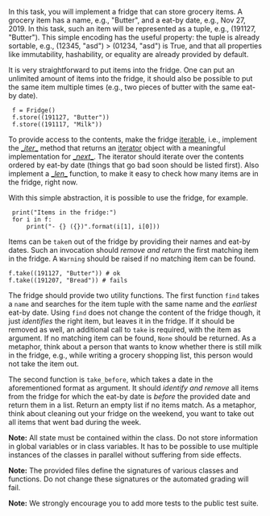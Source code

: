 In this task, you will implement a fridge that can store grocery items. A grocery item has a name, e.g., "Butter", and a eat-by date, e.g., Nov 27, 2019. In this task, such an item will be represented as a tuple, e.g., (191127, "Butter"). This simple encoding has the useful property: the tuple is already sortable, e.g., (12345, "asd") > (01234, "asd") is True, and that all properties like immutability, hashability, or equality are already provided by default.

It is very straightforward to put items into the fridge. One can put an unlimited amount of items into the fridge, it should also be possible to put the same item multiple times (e.g., two pieces of butter with the same eat-by date).

     f = Fridge()
     f.store((191127, "Butter"))
     f.store((191117, "Milk"))

To provide access to the contents, make the fridge [iterable](https://docs.python.org/3.5/glossary.html#term-iterable), i.e., implement the [\__iter__](https://docs.python.org/3.5/reference/datamodel.html#object.__iter__) method that returns an [iterator](https://docs.python.org/3.5/glossary.html#term-iterator) object with a meaningful implementation for [\__next__](https://docs.python.org/3.5/library/stdtypes.html#iterator.__next__). The iterator should iterate over the contents ordered by eat-by date (things that go bad soon should be listed first). Also implement a [\__len__](https://docs.python.org/3.5/reference/datamodel.html#object.__len__) function, to make it easy to check how many items are in the fridge, right now.

With this simple abstraction, it is possible to use the fridge, for example.

     print("Items in the fridge:")
     for i in f:
         print("- {} ({})".format(i[1], i[0]))

Items can be `take`n out of the fridge by providing their names and eat-by dates. Such an invocation should *remove and return* the first matching item in the fridge. A `Warning` should be raised if no matching item can be found.

    f.take((191127, "Butter")) # ok
    f.take((191207, "Bread")) # fails

The fridge should provide two utility functions. The first function `find` takes a `name` and searches for the item tuple with the same name and the *earliest* eat-by date. Using `find` does not change the content of the fridge though, it just *identifies* the right item, but leaves it in the fridge. If it should be removed as well, an additional call to `take` is required, with the item as argument. If no matching item can be found, `None` should be returned. As a metaphor, think about a person that wants to know whether there is still milk in the fridge, e.g., while writing a grocery shopping list, this person would not take the item out.

The second function is `take_before`, which takes a date in the aforementioned format as argument. It should *identify and remove* all items from the fridge for which the eat-by date is *before* the provided date and return them in a list. Return an empty list if no items match. As a metaphor, think about cleaning out your fridge on the weekend, you want to take out all items that went bad during the week.

**Note:** All state must be contained within the class. Do not store information in global variables or in class variables. It has to be possible to use multiple instances of the classes in parallel without suffering from side effects.

**Note:** The provided files define the signatures of various classes and functions. Do not change these signatures or the automated grading will fail.

**Note:** We strongly encourage you to add more tests to the public test suite.


